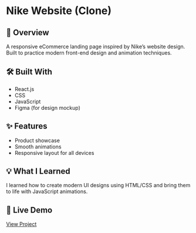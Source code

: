 # Nike Website (Clone)

## 🚀 Overview
A responsive eCommerce landing page inspired by Nike’s website design. Built to practice modern front-end design and animation techniques.

## 🛠️ Built With
- React.js 
- CSS  
- JavaScript  
- Figma (for design mockup)

## ✨ Features
- Product showcase
- Smooth animations
- Responsive layout for all devices

## 💡 What I Learned
I learned how to create modern UI designs using HTML/CSS and bring them to life with JavaScript animations.
## 🔗 Live Demo
[View Project](https://https://nike-website-eight-ruby.vercel.app/)
